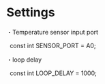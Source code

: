 # Settings

・Temperature sensor input port

    const int SENSOR_PORT = A0;

・loop delay

    const int LOOP_DELAY = 1000;
